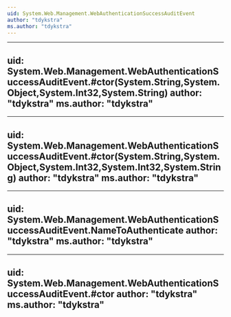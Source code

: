 ```yaml
---
uid: System.Web.Management.WebAuthenticationSuccessAuditEvent
author: "tdykstra"
ms.author: "tdykstra"
---
```


---
uid: System.Web.Management.WebAuthenticationSuccessAuditEvent.#ctor(System.String,System.Object,System.Int32,System.String)
author: "tdykstra"
ms.author: "tdykstra"
---

---
uid: System.Web.Management.WebAuthenticationSuccessAuditEvent.#ctor(System.String,System.Object,System.Int32,System.Int32,System.String)
author: "tdykstra"
ms.author: "tdykstra"
---

---
uid: System.Web.Management.WebAuthenticationSuccessAuditEvent.NameToAuthenticate
author: "tdykstra"
ms.author: "tdykstra"
---

---
uid: System.Web.Management.WebAuthenticationSuccessAuditEvent.#ctor
author: "tdykstra"
ms.author: "tdykstra"
---
